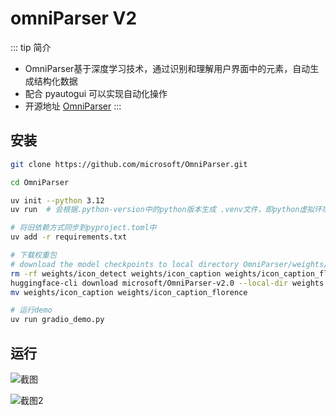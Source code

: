 # omniParser V2

::: tip 简介

* OmniParser基于深度学习技术，通过识别和理解用户界面中的元素，自动生成结构化数据
* 配合 pyautogui 可以实现自动化操作
* 开源地址 [OmniParser](https://github.com/microsoft/OmniParser)
:::

## 安装

```bash
git clone https://github.com/microsoft/OmniParser.git

cd OmniParser

uv init --python 3.12
uv run  # 会根据.python-version中的python版本生成 .venv文件，即python虚拟环境

# 将旧依赖方式同步到pyproject.toml中
uv add -r requirements.txt

# 下载权重包
# download the model checkpoints to local directory OmniParser/weights/
rm -rf weights/icon_detect weights/icon_caption weights/icon_caption_florence 
huggingface-cli download microsoft/OmniParser-v2.0 --local-dir weights
mv weights/icon_caption weights/icon_caption_florence

# 运行demo
uv run gradio_demo.py
```

## 运行

![截图](https://article.biliimg.com/bfs/new_dyn/171e3884eaa8cf2d1f2fe796ea20622f102411794.png@.webp)

![截图2](https://article.biliimg.com/bfs/new_dyn/fcbd8dff3da57da296dc4c665dd2d9c2102411794.png@.webp)
